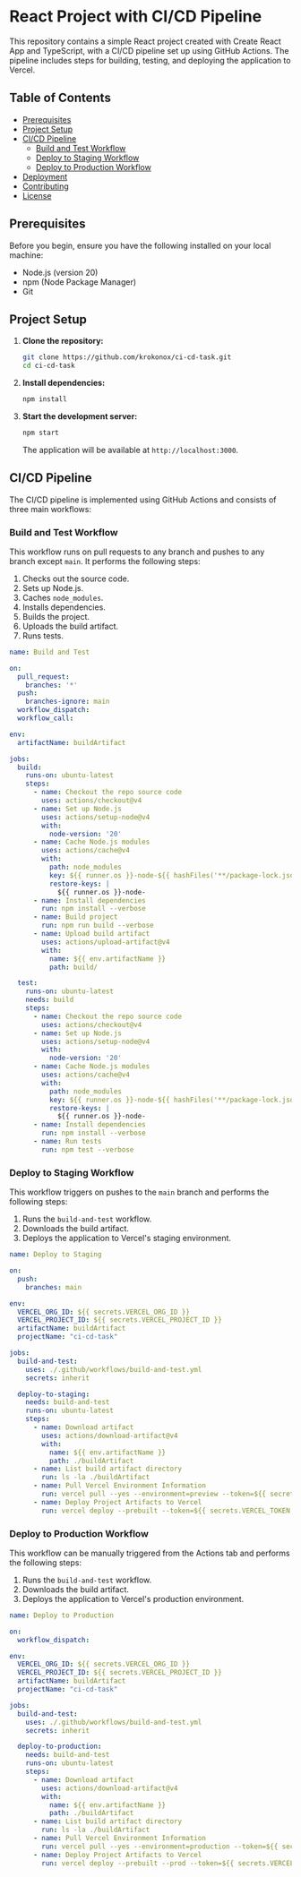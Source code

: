 # React Project with CI/CD Pipeline

This repository contains a simple React project created with Create React App and TypeScript, with a CI/CD pipeline set up using GitHub Actions. The pipeline includes steps for building, testing, and deploying the application to Vercel.

## Table of Contents
- [Prerequisites](#prerequisites)
- [Project Setup](#project-setup)
- [CI/CD Pipeline](#cicd-pipeline)
  - [Build and Test Workflow](#build-and-test-workflow)
  - [Deploy to Staging Workflow](#deploy-to-staging-workflow)
  - [Deploy to Production Workflow](#deploy-to-production-workflow)
- [Deployment](#deployment)
- [Contributing](#contributing)
- [License](#license)

## Prerequisites

Before you begin, ensure you have the following installed on your local machine:
- Node.js (version 20)
- npm (Node Package Manager)
- Git

## Project Setup

1. **Clone the repository:**
   ```bash
   git clone https://github.com/krokonox/ci-cd-task.git
   cd ci-cd-task
   ```

2. **Install dependencies:**
   ```bash
   npm install
   ```

3. **Start the development server:**
   ```bash
   npm start
   ```

   The application will be available at `http://localhost:3000`.

## CI/CD Pipeline

The CI/CD pipeline is implemented using GitHub Actions and consists of three main workflows:

### Build and Test Workflow

This workflow runs on pull requests to any branch and pushes to any branch except `main`. It performs the following steps:
1. Checks out the source code.
2. Sets up Node.js.
3. Caches `node_modules`.
4. Installs dependencies.
5. Builds the project.
6. Uploads the build artifact.
7. Runs tests.

```yaml
name: Build and Test

on:
  pull_request:
    branches: '*'
  push:
    branches-ignore: main
  workflow_dispatch:
  workflow_call:

env:
  artifactName: buildArtifact

jobs:
  build:
    runs-on: ubuntu-latest
    steps:
      - name: Checkout the repo source code
        uses: actions/checkout@v4
      - name: Set up Node.js
        uses: actions/setup-node@v4
        with:
          node-version: '20'
      - name: Cache Node.js modules
        uses: actions/cache@v4
        with:
          path: node_modules
          key: ${{ runner.os }}-node-${{ hashFiles('**/package-lock.json') }}
          restore-keys: |
            ${{ runner.os }}-node-
      - name: Install dependencies
        run: npm install --verbose
      - name: Build project
        run: npm run build --verbose
      - name: Upload build artifact
        uses: actions/upload-artifact@v4
        with:
          name: ${{ env.artifactName }}
          path: build/

  test:
    runs-on: ubuntu-latest
    needs: build
    steps:
      - name: Checkout the repo source code
        uses: actions/checkout@v4
      - name: Set up Node.js
        uses: actions/setup-node@v4
        with:
          node-version: '20'
      - name: Cache Node.js modules
        uses: actions/cache@v4
        with:
          path: node_modules
          key: ${{ runner.os }}-node-${{ hashFiles('**/package-lock.json') }}
          restore-keys: |
            ${{ runner.os }}-node-
      - name: Install dependencies
        run: npm install --verbose
      - name: Run tests
        run: npm test --verbose
```

### Deploy to Staging Workflow

This workflow triggers on pushes to the `main` branch and performs the following steps:
1. Runs the `build-and-test` workflow.
2. Downloads the build artifact.
3. Deploys the application to Vercel's staging environment.

```yaml
name: Deploy to Staging

on:
  push:
    branches: main

env:
  VERCEL_ORG_ID: ${{ secrets.VERCEL_ORG_ID }}
  VERCEL_PROJECT_ID: ${{ secrets.VERCEL_PROJECT_ID }}
  artifactName: buildArtifact
  projectName: "ci-cd-task"

jobs:
  build-and-test:
    uses: ./.github/workflows/build-and-test.yml
    secrets: inherit

  deploy-to-staging:
    needs: build-and-test
    runs-on: ubuntu-latest
    steps:
      - name: Download artifact
        uses: actions/download-artifact@v4
        with:
          name: ${{ env.artifactName }}
          path: ./buildArtifact
      - name: List build artifact directory
        run: ls -la ./buildArtifact
      - name: Pull Vercel Environment Information
        run: vercel pull --yes --environment=preview --token=${{ secrets.VERCEL_TOKEN }}
      - name: Deploy Project Artifacts to Vercel
        run: vercel deploy --prebuilt --token=${{ secrets.VERCEL_TOKEN }}
```

### Deploy to Production Workflow

This workflow can be manually triggered from the Actions tab and performs the following steps:
1. Runs the `build-and-test` workflow.
2. Downloads the build artifact.
3. Deploys the application to Vercel's production environment.

```yaml
name: Deploy to Production

on:
  workflow_dispatch:

env:
  VERCEL_ORG_ID: ${{ secrets.VERCEL_ORG_ID }}
  VERCEL_PROJECT_ID: ${{ secrets.VERCEL_PROJECT_ID }}
  artifactName: buildArtifact
  projectName: "ci-cd-task"

jobs:
  build-and-test:
    uses: ./.github/workflows/build-and-test.yml
    secrets: inherit

  deploy-to-production:
    needs: build-and-test
    runs-on: ubuntu-latest
    steps:
      - name: Download artifact
        uses: actions/download-artifact@v4
        with:
          name: ${{ env.artifactName }}
          path: ./buildArtifact
      - name: List build artifact directory
        run: ls -la ./buildArtifact
      - name: Pull Vercel Environment Information
        run: vercel pull --yes --environment=production --token=${{ secrets.VERCEL_TOKEN }}
      - name: Deploy Project Artifacts to Vercel
        run: vercel deploy --prebuilt --prod --token=${{ secrets.VERCEL_TOKEN }}
```
